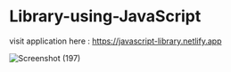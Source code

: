 # Library-using-JavaScript
visit application here : https://javascript-library.netlify.app

![Screenshot (197)](https://user-images.githubusercontent.com/63577860/137636151-909f2e0a-bf1f-4ede-970e-6b3135eb21e7.png)
